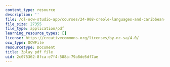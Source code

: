 ```yaml
---
content_type: resource
description: ''
file: /ol-ocw-studio-app/courses/24-908-creole-languages-and-caribbean-identities-spring-2017/2c0753628fcae7f4588a79a8de5df7ae_m6PnN-aEYbc.pdf
file_size: 27355
file_type: application/pdf
learning_resource_types: []
license: https://creativecommons.org/licenses/by-nc-sa/4.0/
ocw_type: OCWFile
resourcetype: Document
title: 3play pdf file
uid: 2c075362-8fca-e7f4-588a-79a8de5df7ae
---
```

